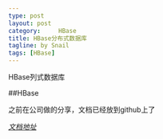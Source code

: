 ```yaml
---
type: post
layout: post
category:     HBase
title: HBase分布式数据库
tagline: by Snail
tags: [HBase]
---
```


HBase列式数据库

<!--more-->


##HBase

之前在公司做的分享，文档已经放到github上了

[*文档地址*](http://www.alienxt.me/docs/hbase/HBase.pdf)